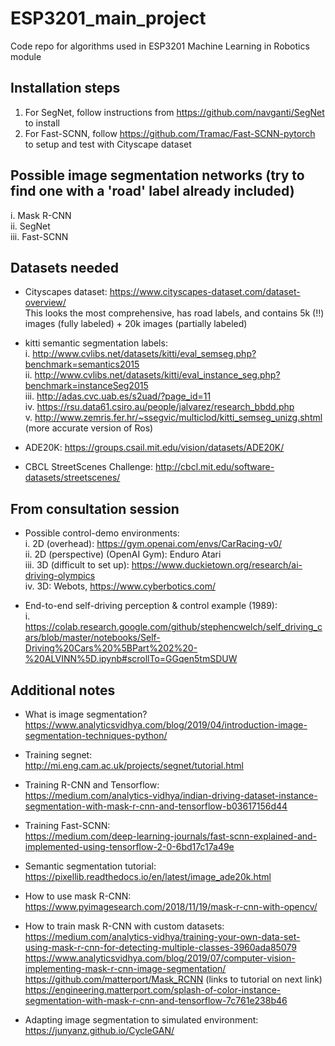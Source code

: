 # ESP3201_main_project
Code repo for algorithms used in ESP3201 Machine Learning in Robotics module

## Installation steps
1. For SegNet, follow instructions from https://github.com/navganti/SegNet to install
2. For Fast-SCNN, follow https://github.com/Tramac/Fast-SCNN-pytorch to setup and test with Cityscape dataset

## Possible image segmentation networks (try to find one with a 'road' label already included)
i. Mask R-CNN <br/>
ii. SegNet<br/>
iii. Fast-SCNN<br/>


## Datasets needed
- Cityscapes dataset: https://www.cityscapes-dataset.com/dataset-overview/ <br/>
This looks the most comprehensive, has road labels, and contains 5k (!!) images (fully labeled) + 20k images (partially labeled) <br/>

- kitti semantic segmentation labels:<br />
i. http://www.cvlibs.net/datasets/kitti/eval_semseg.php?benchmark=semantics2015<br />
ii. http://www.cvlibs.net/datasets/kitti/eval_instance_seg.php?benchmark=instanceSeg2015<br />
iii. http://adas.cvc.uab.es/s2uad/?page_id=11<br />
iv. https://rsu.data61.csiro.au/people/jalvarez/research_bbdd.php<br />
v. http://www.zemris.fer.hr/~ssegvic/multiclod/kitti_semseg_unizg.shtml (more accurate version of Ros)<br />

- ADE20K: https://groups.csail.mit.edu/vision/datasets/ADE20K/

- CBCL StreetScenes Challenge: http://cbcl.mit.edu/software-datasets/streetscenes/

## From consultation session

- Possible control-demo environments:<br/>
i. 2D (overhead): https://gym.openai.com/envs/CarRacing-v0/<br/>
ii. 2D (perspective) (OpenAI Gym): Enduro Atari<br/>
iii. 3D (difficult to set up): https://www.duckietown.org/research/ai-driving-olympics<br/>
iv. 3D: Webots, https://www.cyberbotics.com/ <br/>

- End-to-end self-driving perception & control example (1989):<br/>
i. https://colab.research.google.com/github/stephencwelch/self_driving_cars/blob/master/notebooks/Self-Driving%20Cars%20%5BPart%202%20-%20ALVINN%5D.ipynb#scrollTo=GGqen5tmSDUW<br/>


## Additional notes
- What is image segmentation?<br/>
https://www.analyticsvidhya.com/blog/2019/04/introduction-image-segmentation-techniques-python/<br/>

- Training segnet:<br/>
http://mi.eng.cam.ac.uk/projects/segnet/tutorial.html<br/>

- Training R-CNN and Tensorflow:<br/>
https://medium.com/analytics-vidhya/indian-driving-dataset-instance-segmentation-with-mask-r-cnn-and-tensorflow-b03617156d44

- Training Fast-SCNN:<br/>
https://medium.com/deep-learning-journals/fast-scnn-explained-and-implemented-using-tensorflow-2-0-6bd17c17a49e

- Semantic segmentation tutorial:<br/>
https://pixellib.readthedocs.io/en/latest/image_ade20k.html<br/>

- How to use mask R-CNN:<br/>
https://www.pyimagesearch.com/2018/11/19/mask-r-cnn-with-opencv/<br/>

- How to train mask R-CNN with custom datasets:<br/>
https://medium.com/analytics-vidhya/training-your-own-data-set-using-mask-r-cnn-for-detecting-multiple-classes-3960ada85079<br/>
https://www.analyticsvidhya.com/blog/2019/07/computer-vision-implementing-mask-r-cnn-image-segmentation/<br/>
https://github.com/matterport/Mask_RCNN (links to tutorial on next link)<br/>
https://engineering.matterport.com/splash-of-color-instance-segmentation-with-mask-r-cnn-and-tensorflow-7c761e238b46<br/>

- Adapting image segmentation to simulated environment:<br/>
https://junyanz.github.io/CycleGAN/<br/>
